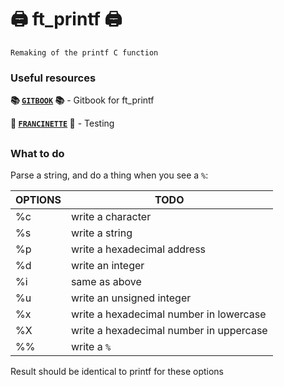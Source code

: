 # 🖨 ft_printf 🖨

`Remaking of the printf C function`

### Useful resources

**📚 [`GITBOOK`](https://42-cursus.gitbook.io/guide/rank-01/ft_printf) 📚** - Gitbook for ft_printf

**🧪 [`FRANCINETTE`](https://github.com/xicodomingues/francinette) 🧪** - Testing

## 

### What to do

Parse a string, and do a thing when you see a `%`:

| OPTIONS | TODO |
|-|-|
| %c | write a character |
| %s | write a string |
| %p | write a hexadecimal address |
| %d | write an integer |
| %i | same as above |
| %u | write an unsigned integer |
| %x | write a hexadecimal number in lowercase |
| %X | write a hexadecimal number in uppercase |
| %% | write a `%` |

Result should be identical to printf for these options
